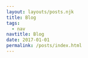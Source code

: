 ```yaml
---
layout: layouts/posts.njk
title: Blog
tags:
  - nav
navtitle: Blog
date: 2017-01-01
permalink: /posts/index.html
---
```

